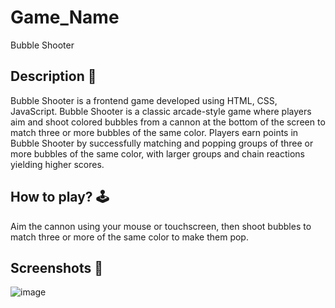 # **Game_Name** 

Bubble Shooter

## **Description 📃**

Bubble Shooter is a frontend game developed using HTML, CSS, JavaScript.
Bubble Shooter is a classic arcade-style game where players aim and shoot colored bubbles from a cannon at the bottom of the screen to match three or more bubbles of the same color.
Players earn points in Bubble Shooter by successfully matching and popping groups of three or more bubbles of the same color, with larger groups and chain reactions yielding higher scores.

## **How to play? 🕹️**

Aim the cannon using your mouse or touchscreen, then shoot bubbles to match three or more of the same color to make them pop.

## **Screenshots 📸**

![image](https://github.com/SiriAmarlapudi/GameZone/blob/main/assets/images/Bubble%20Shooter.png)
